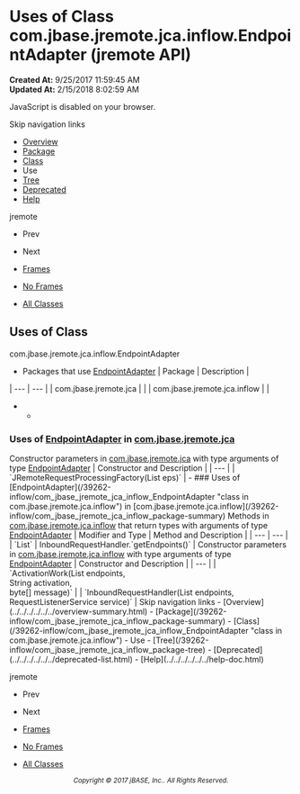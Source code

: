 # Uses of Class com.jbase.jremote.jca.inflow.EndpointAdapter (jremote   API)

**Created At:** 9/25/2017 11:59:45 AM  
**Updated At:** 2/15/2018 8:02:59 AM  

<script type="text/javascript"><!--
    try {
        if (location.href.indexOf('is-external=true') == -1) {
            parent.document.title="Uses of Class com.jbase.jremote.jca.inflow.EndpointAdapter (jremote   API)";
        }
    }
    catch(err) {
    }
//--></script><noscript><div>JavaScript is disabled on your browser.</div></noscript><!-- ========= START OF TOP NAVBAR ======= -->
<!--   -->
Skip navigation links
<!--   -->
- [Overview](../../../../../../overview-summary.html)
- [Package](/39262-inflow/com_jbase_jremote_jca_inflow_package-summary)
- [Class](/39262-inflow/com_jbase_jremote_jca_inflow_EndpointAdapter "class in com.jbase.jremote.jca.inflow")
- Use
- [Tree](/39262-inflow/com_jbase_jremote_jca_inflow_package-tree)
- [Deprecated](../../../../../../deprecated-list.html)
- [Help](../../../../../../help-doc.html)


jremote <br>

- Prev
- Next


- [Frames](../../../../../../index.html?com/jbase/jremote/jca/inflow/class-use//39263-class-use/com_jbase_jremote_jca_inflow_class-use_EndpointAdapter)
- [No Frames](/39263-class-use/com_jbase_jremote_jca_inflow_class-use_EndpointAdapter)


- [All Classes](../../../../../../allclasses-noframe.html)


<script type="text/javascript"><!--
  allClassesLink = document.getElementById("allclasses_navbar_top");
  if(window==top) {
    allClassesLink.style.display = "block";
  }
  else {
    allClassesLink.style.display = "none";
  }
  //--></script>
<!--   -->
<!-- ========= END OF TOP NAVBAR ========= -->
## Uses of Class
com.jbase.jremote.jca.inflow.EndpointAdapter

- <caption><span>Packages that use <a href="/39262-inflow/com_jbase_jremote_jca_inflow_EndpointAdapter" title="class in com.jbase.jremote.jca.inflow">EndpointAdapter</a></span><span class="tabEnd"> </span></caption>| Package | Description |
| --- | --- |
| com.jbase.jremote.jca |   |
| com.jbase.jremote.jca.inflow |   |
- - <!--   -->
### Uses of [EndpointAdapter](/39262-inflow/com_jbase_jremote_jca_inflow_EndpointAdapter "class in com.jbase.jremote.jca.inflow") in [com.jbase.jremote.jca](/39258-jca/com_jbase_jremote_jca_package-summary)


<caption><span>Constructor parameters in <a href="/39258-jca/com_jbase_jremote_jca_package-summary">com.jbase.jremote.jca</a> with type arguments of type <a href="/39262-inflow/com_jbase_jremote_jca_inflow_EndpointAdapter" title="class in com.jbase.jremote.jca.inflow">EndpointAdapter</a></span><span class="tabEnd"> </span></caption>| Constructor and Description |
| --- |
| `JRemoteRequestProcessingFactory(List<EndpointAdapter> eps)`  |
    - <!--   -->
### Uses of [EndpointAdapter](/39262-inflow/com_jbase_jremote_jca_inflow_EndpointAdapter "class in com.jbase.jremote.jca.inflow") in [com.jbase.jremote.jca.inflow](/39262-inflow/com_jbase_jremote_jca_inflow_package-summary)


<caption><span>Methods in <a href="/39262-inflow/com_jbase_jremote_jca_inflow_package-summary">com.jbase.jremote.jca.inflow</a> that return types with arguments of type <a href="/39262-inflow/com_jbase_jremote_jca_inflow_EndpointAdapter" title="class in com.jbase.jremote.jca.inflow">EndpointAdapter</a></span><span class="tabEnd"> </span></caption>| Modifier and Type | Method and Description |
| --- | --- |
| `List<EndpointAdapter>` | InboundRequestHandler.`getEndpoints()`  |



<caption><span>Constructor parameters in <a href="/39262-inflow/com_jbase_jremote_jca_inflow_package-summary">com.jbase.jremote.jca.inflow</a> with type arguments of type <a href="/39262-inflow/com_jbase_jremote_jca_inflow_EndpointAdapter" title="class in com.jbase.jremote.jca.inflow">EndpointAdapter</a></span><span class="tabEnd"> </span></caption>| Constructor and Description |
| --- |
| `ActivationWork(List<EndpointAdapter> endpoints,<br>              String activation,<br>              byte[] message)`  |
| `InboundRequestHandler(List<EndpointAdapter> endpoints,<br>                     RequestListenerService service)`  |
<!-- ======= START OF BOTTOM NAVBAR ====== -->
<!--   -->
Skip navigation links
<!--   -->
- [Overview](../../../../../../overview-summary.html)
- [Package](/39262-inflow/com_jbase_jremote_jca_inflow_package-summary)
- [Class](/39262-inflow/com_jbase_jremote_jca_inflow_EndpointAdapter "class in com.jbase.jremote.jca.inflow")
- Use
- [Tree](/39262-inflow/com_jbase_jremote_jca_inflow_package-tree)
- [Deprecated](../../../../../../deprecated-list.html)
- [Help](../../../../../../help-doc.html)


jremote <br>

- Prev
- Next


- [Frames](../../../../../../index.html?com/jbase/jremote/jca/inflow/class-use//39263-class-use/com_jbase_jremote_jca_inflow_class-use_EndpointAdapter)
- [No Frames](/39263-class-use/com_jbase_jremote_jca_inflow_class-use_EndpointAdapter)


- [All Classes](../../../../../../allclasses-noframe.html)


<script type="text/javascript"><!--
  allClassesLink = document.getElementById("allclasses_navbar_bottom");
  if(window==top) {
    allClassesLink.style.display = "block";
  }
  else {
    allClassesLink.style.display = "none";
  }
  //--></script>
<!--   -->
<!-- ======== END OF BOTTOM NAVBAR ======= -->
<small>			<center>			<i>Copyright © 2017 jBASE, Inc.. All Rights Reserved.</i>		</center></small>
